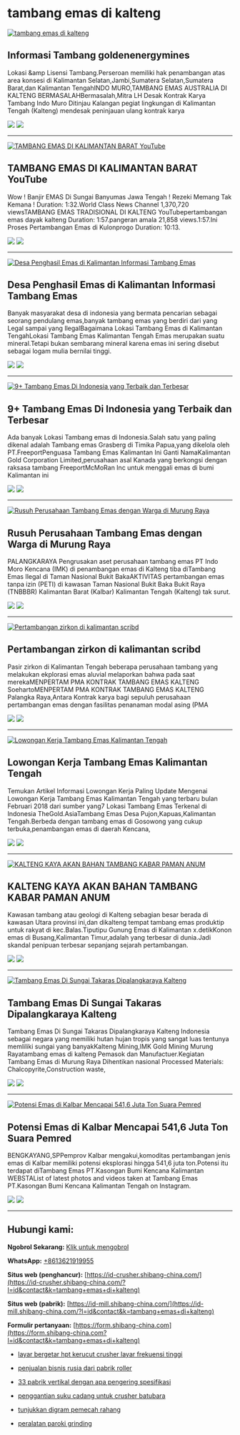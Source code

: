 # tambang emas di kalteng

<a href="https://swt.shibang-china.com/?l=id&img&k=tambang+emas+di+kalteng" target="_blank">![tambang emas di kalteng](http://static.shibang-china.com/all-800x300/248.jpg)</a>

## Informasi Tambang goldenenergymines
Lokasi &amp Lisensi Tambang.Perseroan memiliki hak penambangan atas area konsesi di Kalimantan Selatan,Jambi,Sumatera Selatan,Sumatera Barat,dan Kalimantan TengahINDO MURO,TAMBANG EMAS AUSTRALIA DI KALTENG BERMASALAHBermasalah,Mitra LH Desak Kontrak Karya Tambang Indo Muro Ditinjau Kalangan pegiat lingkungan di Kalimantan Tengah (Kalteng) mendesak peninjauan ulang kontrak karya


<a href="https://whatsapp.shibangsoft.com/WhatsApp.php" target="_blank" title="WhatsApp">![](http://static.shibang-china.com/icon/whatsapp.png)</a> <a href="https://swt.shibang-china.com/?l=id&icon&k=tambang+emas+di+kalteng" target="_blank">![](http://static.shibang-china.com/icon/chat-id.png)</a>

---

<a href="https://swt.shibang-china.com/?l=id&img&k=tambang+emas+di+kalteng" target="_blank">![TAMBANG EMAS DI KALIMANTAN BARAT YouTube](http://static.shibang-china.com/all-800x300/444.jpg)</a>

## TAMBANG EMAS DI KALIMANTAN BARAT YouTube
Wow ! Banjir EMAS Di Sungai Banyumas Jawa Tengah ! Rezeki Memang Tak Kemana ! Duration: 1:32.World Class News Channel 1,370,720 viewsTAMBANG EMAS TRADISIONAL DI KALTENG YouTubepertambangan emas dayak kalteng Duration: 1:57.pangeran amala 21,858 views.1:57.Ini Proses Pertambangan Emas di Kulonprogo Duration: 10:13.


<a href="https://whatsapp.shibangsoft.com/WhatsApp.php" target="_blank" title="WhatsApp">![](http://static.shibang-china.com/icon/whatsapp.png)</a> <a href="https://swt.shibang-china.com/?l=id&icon&k=tambang+emas+di+kalteng" target="_blank">![](http://static.shibang-china.com/icon/chat-id.png)</a>

---

<a href="https://swt.shibang-china.com/?l=id&img&k=tambang+emas+di+kalteng" target="_blank">![Desa Penghasil Emas di Kalimantan Informasi Tambang Emas](http://static.shibang-china.com/all-800x300/534.jpg)</a>

## Desa Penghasil Emas di Kalimantan Informasi Tambang Emas
Banyak masyarakat desa di indonesia yang bermata pencarian sebagai seorang pendulang emas,banyak tambang emas yang berdiri dari yang Legal sampai yang IlegalBagaimana Lokasi Tambang Emas di Kalimantan TengahLokasi Tambang Emas Kalimantan Tengah Emas merupakan suatu mineral.Tetapi bukan sembarang mineral karena emas ini sering disebut sebagai logam mulia bernilai tinggi.


<a href="https://whatsapp.shibangsoft.com/WhatsApp.php" target="_blank" title="WhatsApp">![](http://static.shibang-china.com/icon/whatsapp.png)</a> <a href="https://swt.shibang-china.com/?l=id&icon&k=tambang+emas+di+kalteng" target="_blank">![](http://static.shibang-china.com/icon/chat-id.png)</a>

---

<a href="https://swt.shibang-china.com/?l=id&img&k=tambang+emas+di+kalteng" target="_blank">![9+ Tambang Emas Di Indonesia yang Terbaik dan Terbesar](http://static.shibang-china.com/all-800x300/13.jpg)</a>

## 9+ Tambang Emas Di Indonesia yang Terbaik dan Terbesar
Ada banyak Lokasi Tambang emas di Indonesia.Salah satu yang paling dikenal adalah Tambang emas Grasberg di Timika Papua,yang dikelola oleh PT.FreeportPenguasa Tambang Emas Kalimantan Ini Ganti NamaKalimantan Gold Corporation Limited,perusahaan asal Kanada yang berkongsi dengan raksasa tambang FreeportMcMoRan Inc untuk menggali emas di bumi Kalimantan ini


<a href="https://whatsapp.shibangsoft.com/WhatsApp.php" target="_blank" title="WhatsApp">![](http://static.shibang-china.com/icon/whatsapp.png)</a> <a href="https://swt.shibang-china.com/?l=id&icon&k=tambang+emas+di+kalteng" target="_blank">![](http://static.shibang-china.com/icon/chat-id.png)</a>

---

<a href="https://swt.shibang-china.com/?l=id&img&k=tambang+emas+di+kalteng" target="_blank">![Rusuh Perusahaan Tambang Emas dengan Warga di Murung Raya](http://static.shibang-china.com/all-800x300/1105.jpg)</a>

## Rusuh Perusahaan Tambang Emas dengan Warga di Murung Raya
PALANGKARAYA Pengrusakan aset perusahaan tambang emas PT Indo Moro Kencana (IMK) di penambangan emas di Kalteng tiba diTambang Emas Ilegal di Taman Nasional Bukit BakaAKTIVITAS pertambangan emas tanpa izin (PETI) di kawasan Taman Nasional Bukit Baka Bukit Raya (TNBBBR) Kalimantan Barat (Kalbar) Kalimantan Tengah (Kalteng) tak surut.


<a href="https://whatsapp.shibangsoft.com/WhatsApp.php" target="_blank" title="WhatsApp">![](http://static.shibang-china.com/icon/whatsapp.png)</a> <a href="https://swt.shibang-china.com/?l=id&icon&k=tambang+emas+di+kalteng" target="_blank">![](http://static.shibang-china.com/icon/chat-id.png)</a>

---

<a href="https://swt.shibang-china.com/?l=id&img&k=tambang+emas+di+kalteng" target="_blank">![Pertambangan zirkon di kalimantan scribd](http://static.shibang-china.com/all-800x300/396.jpg)</a>

## Pertambangan zirkon di kalimantan scribd
Pasir zirkon di Kalimantan Tengah beberapa perusahaan tambang yang melakukan ekplorasi emas aluvial melaporkan bahwa pada saat merekaMENPERTAM PMA KONTRAK TAMBANG EMAS KALTENG SoehartoMENPERTAM PMA KONTRAK TAMBANG EMAS KALTENG Palangka Raya,Antara Kontrak karya bagi sepuluh perusahaan pertambangan emas dengan fasilitas penanaman modal asing (PMA


<a href="https://whatsapp.shibangsoft.com/WhatsApp.php" target="_blank" title="WhatsApp">![](http://static.shibang-china.com/icon/whatsapp.png)</a> <a href="https://swt.shibang-china.com/?l=id&icon&k=tambang+emas+di+kalteng" target="_blank">![](http://static.shibang-china.com/icon/chat-id.png)</a>

---

<a href="https://swt.shibang-china.com/?l=id&img&k=tambang+emas+di+kalteng" target="_blank">![Lowongan Kerja Tambang Emas Kalimantan Tengah](http://static.shibang-china.com/all-800x300/259.jpg)</a>

## Lowongan Kerja Tambang Emas Kalimantan Tengah
Temukan Artikel Informasi Lowongan Kerja Paling Update Mengenai Lowongan Kerja Tambang Emas Kalimantan Tengah yang terbaru bulan Februari 2018 dari sumber yang7 Lokasi Tambang Emas Terkenal di Indonesia TheGold.AsiaTambang Emas Desa Pujon,Kapuas,Kalimantan Tengah.Berbeda dengan tambang emas di Gosowong yang cukup terbuka,penambangan emas di daerah Kencana,


<a href="https://whatsapp.shibangsoft.com/WhatsApp.php" target="_blank" title="WhatsApp">![](http://static.shibang-china.com/icon/whatsapp.png)</a> <a href="https://swt.shibang-china.com/?l=id&icon&k=tambang+emas+di+kalteng" target="_blank">![](http://static.shibang-china.com/icon/chat-id.png)</a>

---

<a href="https://swt.shibang-china.com/?l=id&img&k=tambang+emas+di+kalteng" target="_blank">![KALTENG KAYA AKAN BAHAN TAMBANG KABAR PAMAN ANUM](http://static.shibang-china.com/all-800x300/78.jpg)</a>

## KALTENG KAYA AKAN BAHAN TAMBANG KABAR PAMAN ANUM
Kawasan tambang atau geologi di Kalteng sebagian besar berada di kawasan Utara provinsi ini,dan dikalteng tempat tambang emas produktip untuk rakyat di kec.Balas.Tiputipu Gunung Emas di Kalimantan x.detikKonon emas di Busang,Kalimantan Timur,adalah yang terbesar di dunia.Jadi skandal penipuan terbesar sepanjang sejarah pertambangan.


<a href="https://whatsapp.shibangsoft.com/WhatsApp.php" target="_blank" title="WhatsApp">![](http://static.shibang-china.com/icon/whatsapp.png)</a> <a href="https://swt.shibang-china.com/?l=id&icon&k=tambang+emas+di+kalteng" target="_blank">![](http://static.shibang-china.com/icon/chat-id.png)</a>

---

<a href="https://swt.shibang-china.com/?l=id&img&k=tambang+emas+di+kalteng" target="_blank">![Tambang Emas Di Sungai Takaras Dipalangkaraya Kalteng](http://static.shibang-china.com/all-800x300/616.jpg)</a>

## Tambang Emas Di Sungai Takaras Dipalangkaraya Kalteng
Tambang Emas Di Sungai Takaras Dipalangkaraya Kalteng Indonesia sebagai negara yang memiliki hutan hujan tropis yang sangat luas tentunya memliliki sungai yang banyakKalteng Mining,IMK Gold Mining Murung Rayatambang emas di kalteng Pemasok dan Manufactuer.Kegiatan Tambang Emas di Murung Raya Dihentikan nasional Processed Materials: Chalcopyrite,Construction waste,


<a href="https://whatsapp.shibangsoft.com/WhatsApp.php" target="_blank" title="WhatsApp">![](http://static.shibang-china.com/icon/whatsapp.png)</a> <a href="https://swt.shibang-china.com/?l=id&icon&k=tambang+emas+di+kalteng" target="_blank">![](http://static.shibang-china.com/icon/chat-id.png)</a>

---

<a href="https://swt.shibang-china.com/?l=id&img&k=tambang+emas+di+kalteng" target="_blank">![Potensi Emas di Kalbar Mencapai 541,6 Juta Ton Suara Pemred](http://static.shibang-china.com/all-800x300/1213.jpg)</a>

## Potensi Emas di Kalbar Mencapai 541,6 Juta Ton Suara Pemred
BENGKAYANG,SPPemprov Kalbar mengakui,komoditas pertambangan jenis emas di Kalbar memiliki potensi eksplorasi hingga 541,6 juta ton.Potensi itu terdapat diTambang Emas PT.Kasongan Bumi Kencana Kalimantan WEBSTAList of latest photos and videos taken at Tambang Emas PT.Kasongan Bumi Kencana Kalimantan Tengah on Instagram.


<a href="https://whatsapp.shibangsoft.com/WhatsApp.php" target="_blank" title="WhatsApp">![](http://static.shibang-china.com/icon/whatsapp.png)</a> <a href="https://swt.shibang-china.com/?l=id&icon&k=tambang+emas+di+kalteng" target="_blank">![](http://static.shibang-china.com/icon/chat-id.png)</a>

---
## Hubungi kami:

**Ngobrol Sekarang:** [Klik untuk mengobrol](https://swt.shibang-china.com?l=id&contact&k=tambang+emas+di+kalteng)

**WhatsApp:**  [+8613621919955](https://whatsapp.shibangsoft.com/WhatsApp.php)

**Situs web (penghancur):** [https://id-crusher.shibang-china.com/](https://id-crusher.shibang-china.com/?l=id&contact&k=tambang+emas+di+kalteng)

**Situs web (pabrik):** [https://id-mill.shibang-china.com/](https://id-mill.shibang-china.com/?l=id&contact&k=tambang+emas+di+kalteng)

**Formulir pertanyaan:** [https://form.shibang-china.com](https://form.shibang-china.com?l=id&contact&k=tambang+emas+di+kalteng)

* [layar bergetar hpt kerucut crusher layar frekuensi tinggi](../49/layar%20bergetar%20hpt%20kerucut%20crusher%20layar%20frekuensi%20tinggi.md)

* [penjualan bisnis rusia dari pabrik roller](../47/penjualan%20bisnis%20rusia%20dari%20pabrik%20roller.md)

* [33 pabrik vertikal dengan apa pengering spesifikasi](../42/33%20pabrik%20vertikal%20dengan%20apa%20pengering%20spesifikasi.md)

* [penggantian suku cadang untuk crusher batubara](../48/penggantian%20suku%20cadang%20untuk%20crusher%20batubara.md)

* [tunjukkan digram pemecah rahang](../49/tunjukkan%20digram%20pemecah%20rahang.md)

* [peralatan paroki grinding](../44/peralatan%20paroki%20grinding.md)